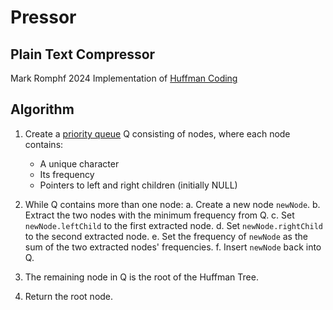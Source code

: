 # Pressor 
## Plain Text Compressor

Mark Romphf 2024 
Implementation of [Huffman Coding](https://www.programiz.com/dsa/huffman-coding)

## Algorithm
1. Create a [priority queue](https://www.programiz.com/dsa/priority-queue) Q consisting of nodes, where each node contains:
   - A unique character
   - Its frequency
   - Pointers to left and right children (initially NULL)

2. While Q contains more than one node:
   a. Create a new node `newNode`.
   b. Extract the two nodes with the minimum frequency from Q.
   c. Set `newNode.leftChild` to the first extracted node.
   d. Set `newNode.rightChild` to the second extracted node.
   e. Set the frequency of `newNode` as the sum of the two extracted nodes' frequencies.
   f. Insert `newNode` back into Q.

3. The remaining node in Q is the root of the Huffman Tree.

4. Return the root node.

